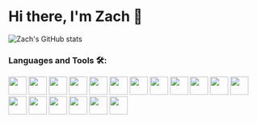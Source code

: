 # Hi there, I'm Zach 👋 

<!-- [![Zach's GitHub stats](https://github-readme-stats.vercel.app/api?username=zestefano)](https://github.com/anuraghazra/github-readme-stats) -->

![Zach's GitHub stats](https://github-readme-stats.vercel.app/api?username=zestefano&hide=issues,stars&count_private=true&show_icons=true&theme=synthwave)

<!-- [![Top Langs](https://github-readme-stats.vercel.app/api/top-langs/?username=zestefano&layout=compact&theme=synthwave&langs_count=8)](https://github.com/anuraghazra/github-readme-stats) -->


### Languages and Tools 🛠️:
<p float="left">
    <img src="https://cdn.jsdelivr.net/gh/devicons/devicon/icons/react/react-original-wordmark.svg" width="36px" />
    <img src="https://cdn.jsdelivr.net/gh/devicons/devicon/icons/javascript/javascript-original.svg" width="36px" />
    <img src="https://cdn.jsdelivr.net/gh/devicons/devicon/icons/python/python-original-wordmark.svg" width="36" />
    <img src="https://cdn.jsdelivr.net/gh/devicons/devicon/icons/postgresql/postgresql-original-wordmark.svg" width="36" />
    <img src="https://cdn.jsdelivr.net/gh/devicons/devicon/icons/redux/redux-original.svg" width="36" />
    <img src="https://cdn.jsdelivr.net/gh/devicons/devicon/icons/git/git-original-wordmark.svg" width="36" />
    <img src="https://w7.pngwing.com/pngs/212/722/png-transparent-web-development-express-js-javascript-software-framework-laravel-world-wide-web-purple-blue-text.png" width="36"/>
    <img src="https://cdn.jsdelivr.net/gh/devicons/devicon/icons/nodejs/nodejs-original-wordmark.svg" width="36" />
    <img src="https://cdn.jsdelivr.net/gh/devicons/devicon/icons/sequelize/sequelize-original-wordmark.svg" width="36" />
    <img src="https://www.seekpng.com/png/detail/875-8753366_flask-framework-logo-svg.png" width="36" />
    <img src="https://cdn.jsdelivr.net/gh/devicons/devicon/icons/npm/npm-original-wordmark.svg" width="36" />
    <img src="https://cdn.jsdelivr.net/gh/devicons/devicon/icons/html5/html5-original-wordmark.svg" width="36" />
    <img src="https://cdn.jsdelivr.net/gh/devicons/devicon/icons/css3/css3-original-wordmark.svg" width="36" />
    <img src="https://cdn.jsdelivr.net/gh/devicons/devicon/icons/jquery/jquery-original-wordmark.svg" width="36" />
    <img src="https://cdn.jsdelivr.net/gh/devicons/devicon/icons/docker/docker-original-wordmark.svg" width="36" />
    <img src="https://cdn.jsdelivr.net/gh/devicons/devicon/icons/heroku/heroku-original-wordmark.svg" width="36" />
    <img src="https://cdn.jsdelivr.net/gh/devicons/devicon/icons/mocha/mocha-plain.svg" width="36" />
    <img src="https://cdn.jsdelivr.net/gh/devicons/devicon/icons/pytest/pytest-original-wordmark.svg" width="36" />



          



</p>


